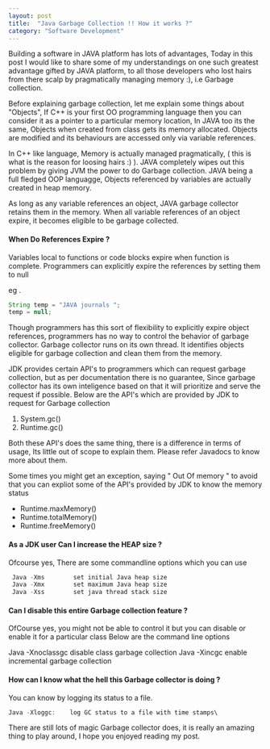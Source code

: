 ```yaml
---
layout: post
title:  "Java Garbage Collection !! How it works ?"
category: "Software Development"
---
```

Building a software in JAVA platform has lots of advantages, Today in this post I would like to share some of my understandings on one such greatest advantage gifted by JAVA platform, to all those developers who lost hairs from there scalp by pragmatically managing memory :), i.e Garbage collection.

Before explaining garbage collection, let me explain some things about "Objects", If C++ is your first OO programming language then you can consider it as a pointer to a particular memory location, In JAVA too its the same, Objects when created from class gets its memory allocated. Objects are modified and its behaviours are accessed only via variable references.

In C++ like language, Memory is actually managed pragmatically, ( this is what is the reason for loosing hairs :) ). JAVA completely wipes out this problem by giving JVM the power to do Garbage collection. JAVA being a full fledged OOP languagge, Objects referenced by variables are actually created in heap memory.

As long as any variable references an object, JAVA garbage collector retains them in the memory. When all variable references of an object expire, it becomes eligible to be garbage collected.

#### When Do References Expire ?

Variables local to functions or code blocks expire when function is complete. Programmers can explicitly expire the references by setting them to null

eg .

```java
String temp = "JAVA journals ";
temp = null;
```

Though programmers has this sort of flexibility to explicitly expire object references, programmers has no way to control the behavior of garbage collector. Garbage collector runs on its own thread. It identifies objects eligible for garbage collection and clean them from the memory.

JDK provides certain API's to programmers which can request garbage collection, but as per documentation there is no guarantee, Since garbage collector has its own inteligence based on that it will prioritize and serve the request if possible. Below are the API's which are provided by JDK to request for Garbage collection

1.  System.gc()
2.  Runtime.gc()

Both these API's does the same thing, there is a difference in terms of usage, Its little out of scope to explain them. Please refer Javadocs to know more about them.

Some times you might get an exception, saying " Out Of memory " to avoid that you can expliot some of the API's provided by JDK to know the memory status

*   Runtime.maxMemory()
*   Runtime.totalMemory()
*   Runtime.freeMemory()

#### As a JDK user Can I increase the HEAP size ?

Ofcourse yes, There are some commandline options which you can use

```java
 Java -Xms        set initial Java heap size
 Java -Xmx        set maximum Java heap size
 Java -Xss        set java thread stack size
```   

#### Can I disable this entire Garbage collection feature ?

OfCourse yes, you might not be able to control it but you can disable or enable it for a particular class Below are the command line options

Java -Xnoclassgc disable class garbage collection Java -Xincgc enable incremental garbage collection

#### How can I know what the hell this Garbage collector is doing ?

You can know by logging its status to a file.

```java
Java -Xloggc:    log GC status to a file with time stamps\
```

There are still lots of magic Garbage collector does, it is really an amazing thing to play around, I hope you enjoyed reading my post.